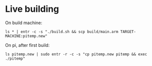 # Live building

On build machine:

```
ls * | entr -c -s "./build.sh && scp build/main.arm TARGET-MACHINE:pitemp.new"
```

On pi, after first build:

```
ls pitemp.new | sudo entr -r -c -s "cp pitemp.new pitemp && exec ./pitemp"
```